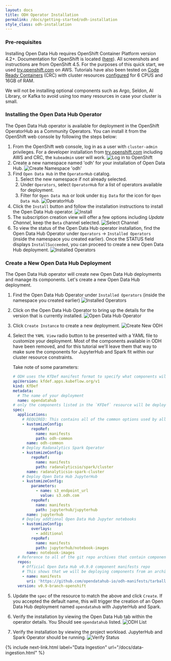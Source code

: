 ```yaml
---
layout: docs
title: ODH Operator Installation
permalink: /docs/getting-started/odh-installation
style_class: odh-installation
---
```

### Pre-requisites

Installing Open Data Hub requires OpenShift Container Platform version 4.2+. Documentation for OpenShift is located ([here](https://docs.openshift.com/container-platform/4.5/welcome/index.html)). All screenshots and instructions are from OpenShift 4.5.  For the purposes of this quick start, we used [try.openshift.com](https://try.openshift.com/) on AWS.  Tutorials have also been tested on [Code Ready Containers](https://code-ready.github.io/crc/) (CRC) with cluster resources [configured](https://code-ready.github.io/crc/#configuring-the-virtual-machine_gsg) for 6 CPUS and 16GB of RAM.

We will not be installing optional components such as Argo, Seldon, AI Library, or Kafka to avoid using too many resources in case your cluster is small.

### Installing the Open Data Hub Operator

The Open Data Hub operator is available for deployment in the OpenShift OperatorHub as a Community Operators. You can install it from the OpenShift web console by following the steps below:

1. From the OpenShift web console, log in as a user with `cluster-admin` privileges.  For a developer installation from [try.openshift.com](https://try.openshift.com/) including AWS and CRC, the `kubeadmin` user will work.
![Log in to OpenShift]({{site.baseurl}}/assets/img/pages/docs/odh-installation/login.png "Log in to OpenShift")
1. Create a new namespace named 'odh' for your installation of Open Data Hub.
![Create Namespace 'odh']({{site.baseurl}}/assets/img/pages/docs/odh-installation/create-namespace.png "Create Namespace 'odh'")
1. Find `Open Data Hub` in the `OperatorHub` catalog.
   1. Select the new namespace if not already selected.
   1. Under `Operators`, select `OperatorHub` for a list of operators available for deployment.
   1. Filter for `Open Data Hub` or look under `Big Data` for the icon for `Open Data Hub`.
![OperatorHub]({{site.baseurl}}/assets/img/pages/docs/odh-installation/operator-hub.png "OperatorHub")
1. Click the `Install` button and follow the installation instructions to install the Open Data Hub operator.
![Install]({{site.baseurl}}/assets/img/pages/docs/odh-installation/install.png "Install")
1. The subscription creation view will offer a few options including *Update Channel*, keep the `Beta` channel selected.
![Select Channel]({{site.baseurl}}/assets/img/pages/docs/odh-installation/channels.png "Install")
1. To view the status of the Open Data Hub operator installation, find the Open Data Hub Operator under `Operators` -> `Installed Operators` (inside the namespace you created earlier). Once the STATUS field displays `InstallSucceeded`, you can proceed to create a new Open Data Hub deployment.
![Installed Operators]({{site.baseurl}}/assets/img/pages/docs/odh-installation/installed-operators.png "Installed Operators")

### Create a New Open Data Hub Deployment

The Open Data Hub operator will create new Open Data Hub deployments and manage its components.  Let's create a new Open Data Hub deployment.

1. Find the Open Data Hub Operator under `Installed Operators` (inside the namespace you created earlier)
![Installed Operators]({{site.baseurl}}/assets/img/pages/docs/odh-installation/installed-operators.png "Installed Operators")

1. Click on the Open Data Hub Operator to bring up the details for the version that is currently installed.
![Open Data Hub Operator]({{site.baseurl}}/assets/img/pages/docs/odh-installation/odh-operator.png "Open Data Hub Operator")

1. Click `Create Instance` to create a new deployment.
![Create New ODH]({{site.baseurl}}/assets/img/pages/docs/odh-installation/new-deployment.png "Create New ODH")

1. Select the `YAML View` radio button to be presented with a YAML file to customize your deployment.  Most of the components available in ODH have been removed, and for this tutorial we'll leave them that way to make sure the components for JupyterHub and Spark fit within our cluster resource constraints.


   Take note of some parameters:
      ```yaml
      # ODH uses the KfDef manifest format to specify what components will be included in the deployment
      apiVersion: kfdef.apps.kubeflow.org/v1
      kind: KfDef
      metadata:
        # The name of your deployment
        name: opendatahub
      # only the components listed in the `KFDef` resource will be deployed:
      spec:
        applications:
          # REQUIRED: This contains all of the common options used by all ODH components
          - kustomizeConfig:
              repoRef:
                name: manifests
                path: odh-common
            name: odh-common
          # Deploy Radanalytics Spark Operator
          - kustomizeConfig:
              repoRef:
                name: manifests
                path: radanalyticsio/spark/cluster
            name: radanalyticsio-spark-cluster
          # Deploy Open Data Hub JupyterHub
          - kustomizeConfig:
              parameters:
                - name: s3_endpoint_url
                  value: s3.odh.com
              repoRef:
                name: manifests
                path: jupyterhub/jupyterhub
            name: jupyterhub
          # Deploy addtional Open Data Hub Jupyter notebooks
          - kustomizeConfig:
              overlays:
                - additional
              repoRef:
                name: manifests
                path: jupyterhub/notebook-images
            name: notebook-images
        # Reference to all of the git repo archives that contain component kustomize manifests
        repos:
          # Official Open Data Hub v0.9.0 component manifests repo
          # This shows that we will be deploying components from an archive of the odh-manifests repo tagged for v0.9.0
          - name: manifests
            uri: 'https://github.com/opendatahub-io/odh-manifests/tarball/v0.9.0'
        version: v0.9-branch-openshift
      ```

1. Update the `spec` of the resource to match the above and click `Create`.  If you accepted the default name, this will trigger the creation of an Open Data Hub deployment named `opendatahub` with JupyterHub and Spark.

1. Verify the installation by viewing the Open Data Hub tab within the operator details.  You Should see `opendatahub` listed.
![ODH List]({{site.baseurl}}/assets/img/pages/docs/odh-installation/odh-list.png "ODH List")

1. Verify the installation by viewing the project workload.  JupyterHub and Spark Operator should be running.
![Verify Status]({{site.baseurl}}/assets/img/pages/docs/odh-installation/verify-install.png "Verify Status")

{% include next-link.html label="Data Ingestion" url="/docs/data-ingestion.html" %}
